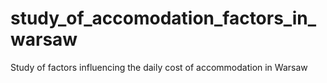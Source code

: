 # study_of_accomodation_factors_in_warsaw
Study of factors influencing the daily cost of accommodation in Warsaw
